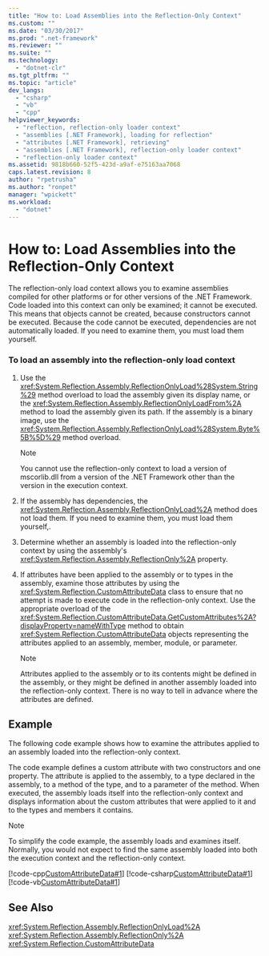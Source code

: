 ```yaml
---
title: "How to: Load Assemblies into the Reflection-Only Context"
ms.custom: ""
ms.date: "03/30/2017"
ms.prod: ".net-framework"
ms.reviewer: ""
ms.suite: ""
ms.technology: 
  - "dotnet-clr"
ms.tgt_pltfrm: ""
ms.topic: "article"
dev_langs: 
  - "csharp"
  - "vb"
  - "cpp"
helpviewer_keywords: 
  - "reflection, reflection-only loader context"
  - "assemblies [.NET Framework], loading for reflection"
  - "attributes [.NET Framework], retrieving"
  - "assemblies [.NET Framework], reflection-only loader context"
  - "reflection-only loader context"
ms.assetid: 9818b660-52f5-423d-a9af-e75163aa7068
caps.latest.revision: 8
author: "rpetrusha"
ms.author: "ronpet"
manager: "wpickett"
ms.workload: 
  - "dotnet"
---
```

# How to: Load Assemblies into the Reflection-Only Context
The reflection-only load context allows you to examine assemblies compiled for other platforms or for other versions of the .NET Framework. Code loaded into this context can only be examined; it cannot be executed. This means that objects cannot be created, because constructors cannot be executed. Because the code cannot be executed, dependencies are not automatically loaded. If you need to examine them, you must load them yourself.  
  
### To load an assembly into the reflection-only load context  
  
1.  Use the <xref:System.Reflection.Assembly.ReflectionOnlyLoad%28System.String%29> method overload to load the assembly given its display name, or the <xref:System.Reflection.Assembly.ReflectionOnlyLoadFrom%2A> method to load the assembly given its path. If the assembly is a binary image, use the <xref:System.Reflection.Assembly.ReflectionOnlyLoad%28System.Byte%5B%5D%29> method overload.  
  
    > [!NOTE]
    >  You cannot use the reflection-only context to load a version of mscorlib.dll from a version of the .NET Framework other than the version in the execution context.  
  
2.  If the assembly has dependencies, the <xref:System.Reflection.Assembly.ReflectionOnlyLoad%2A> method does not load them. If you need to examine them, you must load them yourself,.  
  
3.  Determine whether an assembly is loaded into the reflection-only context by using the assembly's <xref:System.Reflection.Assembly.ReflectionOnly%2A> property.  
  
4.  If attributes have been applied to the assembly or to types in the assembly, examine those attributes by using the <xref:System.Reflection.CustomAttributeData> class to ensure that no attempt is made to execute code in the reflection-only context. Use the appropriate overload of the <xref:System.Reflection.CustomAttributeData.GetCustomAttributes%2A?displayProperty=nameWithType> method to obtain <xref:System.Reflection.CustomAttributeData> objects representing the attributes applied to an assembly, member, module, or parameter.  
  
    > [!NOTE]
    >  Attributes applied to the assembly or to its contents might be defined in the assembly, or they might be defined in another assembly loaded into the reflection-only context. There is no way to tell in advance where the attributes are defined.  
  
## Example  
 The following code example shows how to examine the attributes applied to an assembly loaded into the reflection-only context.  
  
 The code example defines a custom attribute with two constructors and one property. The attribute is applied to the assembly, to a type declared in the assembly, to a method of the type, and to a parameter of the method. When executed, the assembly loads itself into the reflection-only context and displays information about the custom attributes that were applied to it and to the types and members it contains.  
  
> [!NOTE]
>  To simplify the code example, the assembly loads and examines itself. Normally, you would not expect to find the same assembly loaded into both the execution context and the reflection-only context.  
  
 [!code-cpp[CustomAttributeData#1](../../../samples/snippets/cpp/VS_Snippets_CLR/CustomAttributeData/CPP/source.cpp#1)]
 [!code-csharp[CustomAttributeData#1](../../../samples/snippets/csharp/VS_Snippets_CLR/CustomAttributeData/CS/source.cs#1)]
 [!code-vb[CustomAttributeData#1](../../../samples/snippets/visualbasic/VS_Snippets_CLR/CustomAttributeData/VB/source.vb#1)]  
  
## See Also  
 <xref:System.Reflection.Assembly.ReflectionOnlyLoad%2A>  
 <xref:System.Reflection.Assembly.ReflectionOnly%2A>  
 <xref:System.Reflection.CustomAttributeData>
